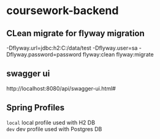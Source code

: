 # coursework-backend

## CLean migrate for flyway migration
-Dflyway.url=jdbc:h2:C:/data/test -Dflyway.user=sa -Dflyway.password=password flyway:clean flyway:migrate

## swagger ui
http://localhost:8080/api/swagger-ui.html#

## Spring Profiles
``` local ``` local profile used with H2 DB  
``` dev ``` dev profile used with Postgres DB
